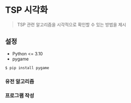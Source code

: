 # TSP 시각화

> TSP 관련 알고리즘을 시각적으로 확인할 수 있는 방법을 제시

## 설정
* Python <= 3.10
* pygame

```bash
$ pip install pygame
```

### 유전 알고리즘

### 프로그램 작성
